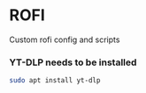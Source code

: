 # ROFI
Custom rofi config and scripts

### YT-DLP needs to be installed

```bash
sudo apt install yt-dlp
```
